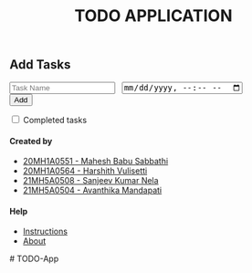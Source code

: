 <!DOCTYPE html>
<html lang="en">

<head>
  <meta charset="UTF-8">
  <meta name="viewport" content="width=device-width, initial-scale=1.0">
  <title>Todo App</title>
  <link rel="stylesheet" href="https://maxcdn.bootstrapcdn.com/bootstrap/4.5.2/css/bootstrap.min.css">
  <link href="style.css" rel="stylesheet">
</head>

<body>
  <header>
    <h1 class="my-4">TODO APPLICATION</h1>
  </header>
  <div class="container">
    <h2>Add Tasks</h2>
   <div class="input-group mb-3">
      <input type="text" id="taskInput" class="form-control" placeholder="Task Name"> &nbsp;
      <input type="datetime-local" id="dateTimeInput" class="form-control" value="">
      <div class="input-group-append">
        <button class="btn btn-primary" onclick="addTask()">Add</button>
      </div>
    </div>
    <ul id="taskList" class="list-group mt-3">
    </ul>
    <div class="form-check">
      <input type="checkbox" id="completedFilter" class="form-check-input" onclick="filterTasks()">
      <label class="form-check-label">Completed tasks</label>
    </div>
  </div>

  <footer class="footer">
    <div class="container2">
      <div class="row">
        <div class="footer-col">
          <h4>Created by</h4>
          <ul>
            <li><a href="https://github.com/MAHESH3779" >20MH1A0551 - Mahesh Babu Sabbathi</a></li>
            <li><a href="https://github.com/harshithvulisetti">20MH1A0564 - Harshith Vulisetti</a></li>
            <li><a href="https://github.com/SANJEEV2980">21MH5A0508 - Sanjeev Kumar Nela</a></li>
            <li><a href="https://github.com/avanthikaMandapati">21MH5A0504 - Avanthika Mandapati</a></li>
          </ul>
        </div>
        <div class="footer-col">
          <h4>Help</h4>
          <ul>
            <li><a href="instructions.html" >Instructions</a></li>
            <li><a href="about.html" >About</a></li>
          </ul>
        </div>
      </div>
    </div>
  </footer>

  <script src="script.js"></script>
</body>

</html># TODO-App
